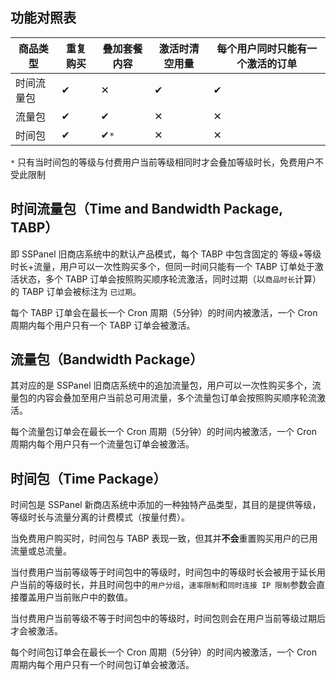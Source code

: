 ## 功能对照表

商品类型 | 重复购买 | 叠加套餐内容 | 激活时清空用量 | 每个用户同时只能有一个激活的订单
--------|---------|-------------|---------------|-------------------
时间流量包 | ✔ | ✕ | ✔ | ✔
流量包     | ✔ | ✔ | ✕ | ✕
时间包     | ✔ | ✔`*` | ✕ | ✕

`*` 只有当时间包的等级与付费用户当前等级相同时才会叠加等级时长，免费用户不受此限制

## 时间流量包（Time and Bandwidth Package, TABP）

即 SSPanel 旧商店系统中的默认产品模式，每个 TABP 中包含固定的 等级+等级时长+流量，用户可以一次性购买多个，但同一时间只能有一个 TABP 订单处于激活状态，多个 TABP 订单会按照购买顺序轮流激活，同时过期（以`商品时长`计算）的 TABP 订单会被标注为 `已过期`。

每个 TABP 订单会在最长一个 Cron 周期（5分钟）的时间内被激活，一个 Cron 周期内每个用户只有一个 TABP 订单会被激活。

## 流量包（Bandwidth Package）

其对应的是 SSPanel 旧商店系统中的追加流量包，用户可以一次性购买多个，流量包的内容会叠加至用户当前总可用流量，多个流量包订单会按照购买顺序轮流激活。

每个流量包订单会在最长一个 Cron 周期（5分钟）的时间内被激活，一个 Cron 周期内每个用户只有一个流量包订单会被激活。

## 时间包（Time Package）

时间包是 SSPanel 新商店系统中添加的一种独特产品类型，其目的是提供等级，等级时长与流量分离的计费模式（按量付费）。

当免费用户购买时，时间包与 TABP 表现一致，但其并**不会**重置购买用户的已用流量或总流量。

当付费用户当前等级等于时间包中的等级时，时间包中的等级时长会被用于延长用户当前的等级时长，并且时间包中的`用户分组`，`速率限制`和`同时连接 IP 限制`参数会直接覆盖用户当前账户中的数值。

当付费用户当前等级不等于时间包中的等级时，时间包则会在用户当前等级过期后才会被激活。

每个时间包订单会在最长一个 Cron 周期（5分钟）的时间内被激活，一个 Cron 周期内每个用户只有一个时间包订单会被激活。
